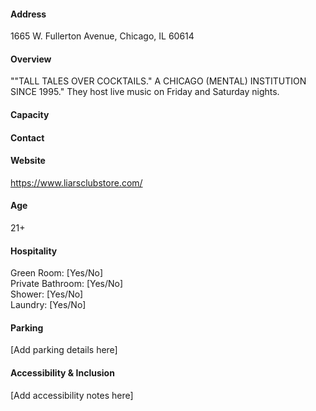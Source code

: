 #### Address

1665 W. Fullerton Avenue, Chicago, IL 60614

#### Overview

""TALL TALES OVER COCKTAILS." A CHICAGO (MENTAL) INSTITUTION SINCE 1995." They host live music on Friday and Saturday nights.

#### Capacity



#### Contact



#### Website

https://www.liarsclubstore.com/

#### Age

21+

#### Hospitality

Green Room: [Yes/No]  
Private Bathroom: [Yes/No]  
Shower: [Yes/No]  
Laundry: [Yes/No]

#### Parking

[Add parking details here]

#### Accessibility & Inclusion

[Add accessibility notes here]
